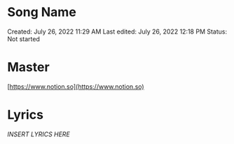 # Song Name

Created: July 26, 2022 11:29 AM
Last edited: July 26, 2022 12:18 PM
Status: Not started

# Master

[https://www.notion.so](https://www.notion.so)

# Lyrics

*INSERT LYRICS HERE*